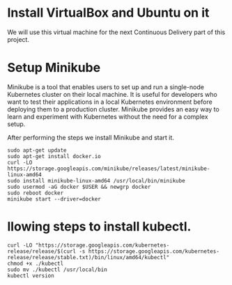 ﻿# Install VirtualBox and Ubuntu on it

We will use this virtual machine for the next Continuous Delivery part of this project.

# Setup Minikube

Minikube is a tool that enables users to set up and run a single-node Kubernetes cluster on their local machine. It is useful for developers who want to test their applications in a local Kubernetes environment before deploying them to a production cluster. Minikube provides an easy way to learn and experiment with Kubernetes without the need for a complex setup.

After performing the steps we install Minikube and start it.
```
sudo apt-get update
sudo apt-get install docker.io
curl -LO https://storage.googleapis.com/minikube/releases/latest/minikube-linux-amd64
sudo install minikube-linux-amd64 /usr/local/bin/minikube
sudo usermod -aG docker $USER && newgrp docker
sudo reboot docker
minikube start --driver=docker
```
# llowing steps to install kubectl.
```
curl -LO "https://storage.googleapis.com/kubernetes-release/release/$(curl -s https://storage.googleapis.com/kubernetes-release/release/stable.txt)/bin/linux/amd64/kubectl"
chmod +x ./kubectl
sudo mv ./kubectl /usr/local/bin
kubectl version
```
